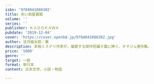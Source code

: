 ```yaml
---
isbn: '9784041088302'
title: 赤い部屋異聞
volume: ''
series: ''
publisher: ＫＡＤＯＫＡＷＡ
pubdate: '2019-12-04'
cover: 'https://cover.openbd.jp/9784041088302.jpg'
author: 法月綸太郎／著
description: 本格ミステリ作家が、偏愛する傑作短編９篇に捧ぐ、オマジュ連作集。
price: '1800'
genre: ''
target: 一般
format: 単行本
content: 日本文学、小説・物語

---
```

